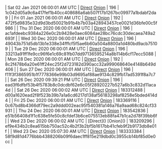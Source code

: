 | Sat 02 Jan 2021 06:00:01 AM UTC | [Direct](https://oshi.at/ycjvao) [Onion](http://oshiatwowvdbshka.onion/ycjvao) | 196 | 1c042d05a9c6a417fef1b40cc408686a6ab507f17b1267bc09977a1bdabf2da9 | 
| Fri 01 Jan 2021 06:00:01 AM UTC | [Direct](https://oshi.at/CprzNW) [Onion](http://oshiatwowvdbshka.onion/CprzNW) | 192 | 472f5d9835e32d9d3bd50021b91b4b7b03a428943457ce0021d36bfe00c5f986 | 
| Thu 31 Dec 2020 06:00:01 AM UTC | [Direct](https://oshi.at/frRGuu) [Onion](http://oshiatwowvdbshka.onion/frRGuu) | 196 | ac1afdeebc9384a226e0c2b9428e0aec6084ae28bc76cdc30decaea749a2693f | 
| Wed 30 Dec 2020 06:00:01 AM UTC | [Direct](https://oshi.at/DsrZMs) [Onion](http://oshiatwowvdbshka.onion/DsrZMs) | 196 | 49043b751d5db13b1e338e34fffcf5f5ae6b60a504a8800a1d480bd9acb75109 | 
| Tue 29 Dec 2020 06:00:01 AM UTC | [Direct](https://oshi.at/hRmdFj) [Onion](http://oshiatwowvdbshka.onion/hRmdFj) | 196 | 33213a91ff1fe9cc96f6e1c69c81fb07dd97136595214a8b114b6cf17ecc5088 | 
| Mon 28 Dec 2020 06:00:01 AM UTC | [Direct](https://oshi.at/AijGXW) [Onion](http://oshiatwowvdbshka.onion/AijGXW) | 192 | 8c2f478b6a20e61ff24ec25f2d723182d390acc32a999068640e4148b649d406 | 
| Sun 27 Dec 2020 06:00:01 AM UTC | [Direct](https://oshi.at/eoLMAu) [Onion](http://oshiatwowvdbshka.onion/eoLMAu) | 196 | f11f3f3865951b1f7778366e99b03d9695af88ae9134c829fb17ad5391f8a7c7 | 
| Sat 26 Dec 2020 09:39:21 PM UTC | [Direct](https://oshi.at/tPWVRJ) [Onion](http://oshiatwowvdbshka.onion/tPWVRJ) | 196 | ead3f6dfbf53b4f5783b8c0dcdbf62e6c05f28920227b527a6b3c832d11aca4d | 
| Sat 26 Dec 2020 06:00:02 AM UTC | [Direct](https://oshi.at/nvJKkX) [Onion](http://oshiatwowvdbshka.onion/nvJKkX) | 183312488 | d00a1620ead2f8f523b39b7a1a6cd6217d138af56183298af8258e5bded414d4 | 
| Fri 25 Dec 2020 06:00:01 AM UTC | [Direct](https://oshi.at/rqyQCR) [Onion](http://oshiatwowvdbshka.onion/rqyQCR) | 183369116 | 0c67bd8b4366df79ec2a9ddd002eac95f540381a146a76a9aad68c824cf33931 | 
| Thu 24 Dec 2020 06:00:01 AM UTC | [Direct](https://oshi.at/zQPMeH) [Onion](http://oshiatwowvdbshka.onion/zQPMeH) | 183542836 | e51b56408d1f1c638e5fe50c8cfdef3b6ce075513eb88fa47b1ca2d78f39bb6f | 
| Wed 23 Dec 2020 06:00:02 AM UTC | [Direct](</body></html>) [Onion](</body></html>) | 183209296 | ef9e434b2c8ea615bb750ac52c4b2f3b2bf5b1617bb41cfeb9f2b9173db8e01f | 
| Wed 23 Dec 2020 05:07:30 AM UTC | [Direct](https://oshi.at/xrsdDE) [Onion](http://oshiatwowvdbshka.onion/xrsdDE) | 183333384 | 58f9d81d4776bbb4388206b09f6daec1ff815e219dbd0c3955cb14bf85d0e0cc | 
